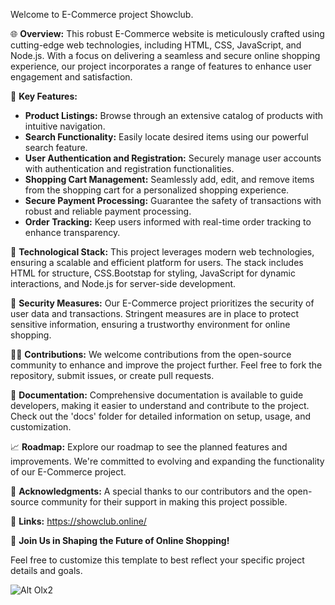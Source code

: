 Welcome to E-Commerce project Showclub.

🌐 **Overview:**
This robust E-Commerce website is meticulously crafted using cutting-edge web technologies, including HTML, CSS, JavaScript, and Node.js. With a focus on delivering a seamless and secure online shopping experience, our project incorporates a range of features to enhance user engagement and satisfaction.

🛒 **Key Features:**
- **Product Listings:** Browse through an extensive catalog of products with intuitive navigation.
- **Search Functionality:** Easily locate desired items using our powerful search feature.
- **User Authentication and Registration:** Securely manage user accounts with authentication and registration functionalities.
- **Shopping Cart Management:** Seamlessly add, edit, and remove items from the shopping cart for a personalized shopping experience.
- **Secure Payment Processing:** Guarantee the safety of transactions with robust and reliable payment processing.
- **Order Tracking:** Keep users informed with real-time order tracking to enhance transparency.

🚀 **Technological Stack:**
This project leverages modern web technologies, ensuring a scalable and efficient platform for users. The stack includes HTML for structure, CSS.Bootstap for styling, JavaScript for dynamic interactions, and Node.js for server-side development.

🔐 **Security Measures:**
Our E-Commerce project prioritizes the security of user data and transactions. Stringent measures are in place to protect sensitive information, ensuring a trustworthy environment for online shopping.

👨‍💻 **Contributions:**
We welcome contributions from the open-source community to enhance and improve the project further. Feel free to fork the repository, submit issues, or create pull requests.

📄 **Documentation:**
Comprehensive documentation is available to guide developers, making it easier to understand and contribute to the project. Check out the 'docs' folder for detailed information on setup, usage, and customization.

📈 **Roadmap:**
Explore our roadmap to see the planned features and improvements. We're committed to evolving and expanding the functionality of our E-Commerce project.

🙏 **Acknowledgments:**
A special thanks to our contributors and the open-source community for their support in making this project possible.

🔗 **Links:**
https://showclub.online/

🚀 **Join Us in Shaping the Future of Online Shopping!**

Feel free to customize this template to best reflect your specific project details and goals.


![Alt Olx2](https://drive.google.com/drive/folders/1fgHW91t4zP9ftUgMk25Uu7Apt2DXF9GQ)
